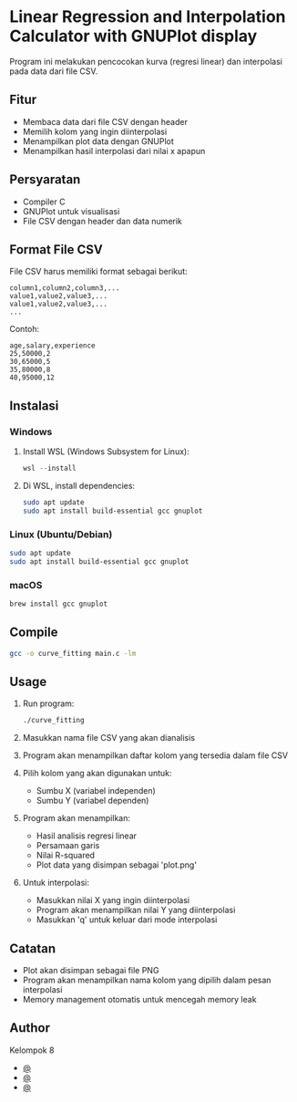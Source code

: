 # Linear Regression and Interpolation Calculator with GNUPlot display

Program ini melakukan pencocokan kurva (regresi linear) dan interpolasi pada data dari file CSV.

## Fitur

-   Membaca data dari file CSV dengan header
-   Memilih kolom yang ingin diinterpolasi
-   Menampilkan plot data dengan GNUPlot
-   Menampilkan hasil interpolasi dari nilai x apapun

## Persyaratan

-   Compiler C
-   GNUPlot untuk visualisasi
-   File CSV dengan header dan data numerik

## Format File CSV

File CSV harus memiliki format sebagai berikut:

```
column1,column2,column3,...
value1,value2,value3,...
value1,value2,value3,...
...
```

Contoh:

```
age,salary,experience
25,50000,2
30,65000,5
35,80000,8
40,95000,12
```

## Instalasi

### Windows

1. Install WSL (Windows Subsystem for Linux):
    ```powershell
    wsl --install
    ```
2. Di WSL, install dependencies:
    ```bash
    sudo apt update
    sudo apt install build-essential gcc gnuplot
    ```

### Linux (Ubuntu/Debian)

```bash
sudo apt update
sudo apt install build-essential gcc gnuplot
```

### macOS

```bash
brew install gcc gnuplot
```

## Compile

```bash
gcc -o curve_fitting main.c -lm
```

## Usage

1. Run program:

    ```bash
    ./curve_fitting
    ```

2. Masukkan nama file CSV yang akan dianalisis

3. Program akan menampilkan daftar kolom yang tersedia dalam file CSV

4. Pilih kolom yang akan digunakan untuk:

    - Sumbu X (variabel independen)
    - Sumbu Y (variabel dependen)

5. Program akan menampilkan:

    - Hasil analisis regresi linear
    - Persamaan garis
    - Nilai R-squared
    - Plot data yang disimpan sebagai 'plot.png'

6. Untuk interpolasi:
    - Masukkan nilai X yang ingin diinterpolasi
    - Program akan menampilkan nilai Y yang diinterpolasi
    - Masukkan 'q' untuk keluar dari mode interpolasi

## Catatan

-   Plot akan disimpan sebagai file PNG
-   Program akan menampilkan nama kolom yang dipilih dalam pesan interpolasi
-   Memory management otomatis untuk mencegah memory leak

## Author

Kelompok 8

-   [@](https://github.com/Tianrider)
-   [@](https://github.com/benedictaurel)
-   [@](https://github.com/JonathanKosasih18)
